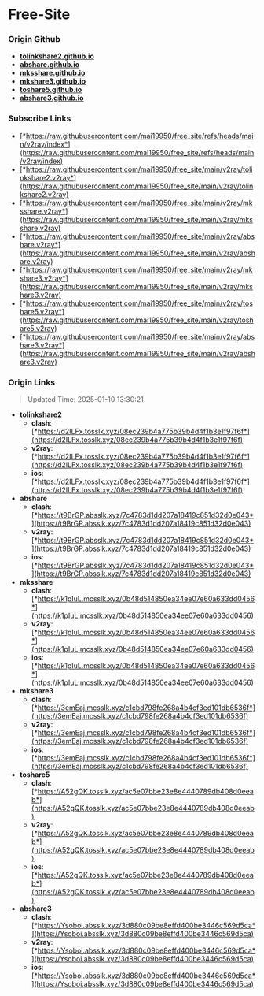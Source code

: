 # Free-Site

### Origin Github

- [**tolinkshare2.github.io**](https://github.com/tolinkshare2/tolinkshare2.github.io)
- [**abshare.github.io**](https://github.com/abshare/abshare.github.io)
- [**mksshare.github.io**](https://github.com/mksshare/mksshare.github.io)
- [**mkshare3.github.io**](https://github.com/mkshare3/mkshare3.github.io)
- [**toshare5.github.io**](https://github.com/toshare5/toshare5.github.io)
- [**abshare3.github.io**](https://github.com/abshare3/abshare3.github.io)

### Subscribe Links

- [*https://raw.githubusercontent.com/mai19950/free_site/refs/heads/main/v2ray/index*](https://raw.githubusercontent.com/mai19950/free_site/refs/heads/main/v2ray/index)
- [*https://raw.githubusercontent.com/mai19950/free_site/main/v2ray/tolinkshare2.v2ray*](https://raw.githubusercontent.com/mai19950/free_site/main/v2ray/tolinkshare2.v2ray)
- [*https://raw.githubusercontent.com/mai19950/free_site/main/v2ray/mksshare.v2ray*](https://raw.githubusercontent.com/mai19950/free_site/main/v2ray/mksshare.v2ray)
- [*https://raw.githubusercontent.com/mai19950/free_site/main/v2ray/abshare.v2ray*](https://raw.githubusercontent.com/mai19950/free_site/main/v2ray/abshare.v2ray)
- [*https://raw.githubusercontent.com/mai19950/free_site/main/v2ray/mkshare3.v2ray*](https://raw.githubusercontent.com/mai19950/free_site/main/v2ray/mkshare3.v2ray)
- [*https://raw.githubusercontent.com/mai19950/free_site/main/v2ray/toshare5.v2ray*](https://raw.githubusercontent.com/mai19950/free_site/main/v2ray/toshare5.v2ray)
- [*https://raw.githubusercontent.com/mai19950/free_site/main/v2ray/abshare3.v2ray*](https://raw.githubusercontent.com/mai19950/free_site/main/v2ray/abshare3.v2ray)

### Origin Links

> Updated Time: 2025-01-10 13:30:21

- **tolinkshare2**
  - **clash**: [*https://d2ILFx.tosslk.xyz/08ec239b4a775b39b4d4f1b3e1f97f6f*](https://d2ILFx.tosslk.xyz/08ec239b4a775b39b4d4f1b3e1f97f6f)
  - **v2ray**: [*https://d2ILFx.tosslk.xyz/08ec239b4a775b39b4d4f1b3e1f97f6f*](https://d2ILFx.tosslk.xyz/08ec239b4a775b39b4d4f1b3e1f97f6f)
  - **ios**: [*https://d2ILFx.tosslk.xyz/08ec239b4a775b39b4d4f1b3e1f97f6f*](https://d2ILFx.tosslk.xyz/08ec239b4a775b39b4d4f1b3e1f97f6f)
- **abshare**
  - **clash**: [*https://t9BrGP.absslk.xyz/7c4783d1dd207a18419c851d32d0e043*](https://t9BrGP.absslk.xyz/7c4783d1dd207a18419c851d32d0e043)
  - **v2ray**: [*https://t9BrGP.absslk.xyz/7c4783d1dd207a18419c851d32d0e043*](https://t9BrGP.absslk.xyz/7c4783d1dd207a18419c851d32d0e043)
  - **ios**: [*https://t9BrGP.absslk.xyz/7c4783d1dd207a18419c851d32d0e043*](https://t9BrGP.absslk.xyz/7c4783d1dd207a18419c851d32d0e043)
- **mksshare**
  - **clash**: [*https://k1pIuL.mcsslk.xyz/0b48d514850ea34ee07e60a633dd0456*](https://k1pIuL.mcsslk.xyz/0b48d514850ea34ee07e60a633dd0456)
  - **v2ray**: [*https://k1pIuL.mcsslk.xyz/0b48d514850ea34ee07e60a633dd0456*](https://k1pIuL.mcsslk.xyz/0b48d514850ea34ee07e60a633dd0456)
  - **ios**: [*https://k1pIuL.mcsslk.xyz/0b48d514850ea34ee07e60a633dd0456*](https://k1pIuL.mcsslk.xyz/0b48d514850ea34ee07e60a633dd0456)
- **mkshare3**
  - **clash**: [*https://3emEaj.mcsslk.xyz/c1cbd798fe268a4b4cf3ed101db6536f*](https://3emEaj.mcsslk.xyz/c1cbd798fe268a4b4cf3ed101db6536f)
  - **v2ray**: [*https://3emEaj.mcsslk.xyz/c1cbd798fe268a4b4cf3ed101db6536f*](https://3emEaj.mcsslk.xyz/c1cbd798fe268a4b4cf3ed101db6536f)
  - **ios**: [*https://3emEaj.mcsslk.xyz/c1cbd798fe268a4b4cf3ed101db6536f*](https://3emEaj.mcsslk.xyz/c1cbd798fe268a4b4cf3ed101db6536f)
- **toshare5**
  - **clash**: [*https://A52gQK.tosslk.xyz/ac5e07bbe23e8e4440789db408d0eeab*](https://A52gQK.tosslk.xyz/ac5e07bbe23e8e4440789db408d0eeab)
  - **v2ray**: [*https://A52gQK.tosslk.xyz/ac5e07bbe23e8e4440789db408d0eeab*](https://A52gQK.tosslk.xyz/ac5e07bbe23e8e4440789db408d0eeab)
  - **ios**: [*https://A52gQK.tosslk.xyz/ac5e07bbe23e8e4440789db408d0eeab*](https://A52gQK.tosslk.xyz/ac5e07bbe23e8e4440789db408d0eeab)
- **abshare3**
  - **clash**: [*https://Ysoboi.absslk.xyz/3d880c09be8effd400be3446c569d5ca*](https://Ysoboi.absslk.xyz/3d880c09be8effd400be3446c569d5ca)
  - **v2ray**: [*https://Ysoboi.absslk.xyz/3d880c09be8effd400be3446c569d5ca*](https://Ysoboi.absslk.xyz/3d880c09be8effd400be3446c569d5ca)
  - **ios**: [*https://Ysoboi.absslk.xyz/3d880c09be8effd400be3446c569d5ca*](https://Ysoboi.absslk.xyz/3d880c09be8effd400be3446c569d5ca)
